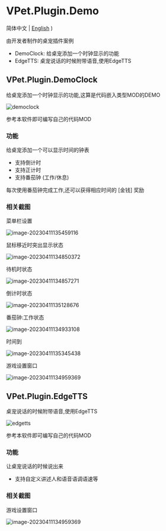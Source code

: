 # VPet.Plugin.Demo

简体中文 | [English](./README_en.md) )

由开发者制作的桌宠插件案例
* DemoClock: 给桌宠添加一个时钟显示的功能
* EdgeTTS: 桌宠说话的时候附带语音,使用EdgeTTS

## VPet.Plugin.DemoClock
给桌宠添加一个时钟显示的功能,这算是代码嵌入类型MOD的DEMO

![democlock](democlock.png)

参考本软件即可编写自己的代码MOD

### 功能

给桌宠添加一个可以显示时间的钟表

* 支持倒计时
* 支持正计时
* 支持番茄钟 (工作/休息)

每次使用番茄钟完成工作,还可以获得相应时间的 [金钱] 奖励

### 相关截图

菜单栏设置

![image-20230411135459116](README.assets/image-20230411135459116.png)

鼠标移近时突出显示状态

![image-20230411134850372](README.assets/image-20230411134850372.png)

待机时状态

![image-20230411134857271](README.assets/image-20230411134857271.png)

倒计时状态

![image-20230411135128676](README.assets/image-20230411135128676.png)

番茄钟:工作状态

![image-20230411134933108](README.assets/image-20230411134933108.png)

时间到

![image-20230411135345438](README.assets/image-20230411135345438.png)

游戏设置窗口

![image-20230411134959369](README.assets/image-20230411134959369.png)

## VPet.Plugin.EdgeTTS

桌宠说话的时候附带语音,使用EdgeTTS

![edgetts](edgetts.png)

参考本软件即可编写自己的代码MOD

### 功能

让桌宠说话的时候说出来

* 支持自定义讲述人和语音语调语速等

### 相关截图

游戏设置窗口

![image-20230411134959369](README.assets/image-20230411134959369.png)
